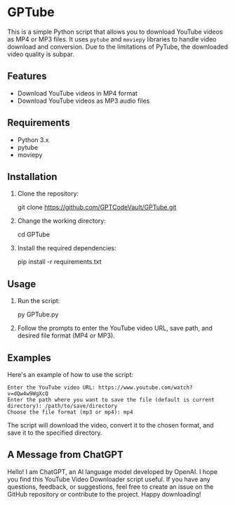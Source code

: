 GPTube
========================

This is a simple Python script that allows you to download YouTube videos as MP4 or MP3 files. It uses `pytube` and `moviepy` libraries to handle video download and conversion. Due to the limitations of PyTube, the downloaded video quality is subpar.

Features
--------

*   Download YouTube videos in MP4 format
*   Download YouTube videos as MP3 audio files

Requirements
------------

*   Python 3.x
*   pytube
*   moviepy

Installation
------------

1.  Clone the repository:

    git clone https://github.com/GPTCodeVault/GPTube.git

3.  Change the working directory:

    cd GPTube

5.  Install the required dependencies:

    pip install -r requirements.txt

Usage
-----

1.  Run the script:

    py GPTube.py

3.  Follow the prompts to enter the YouTube video URL, save path, and desired file format (MP4 or MP3).

Examples
--------

Here's an example of how to use the script:

    
    Enter the YouTube video URL: https://www.youtube.com/watch?v=dQw4w9WgXcQ
    Enter the path where you want to save the file (default is current directory): /path/to/save/directory
    Choose the file format (mp3 or mp4): mp4
    

The script will download the video, convert it to the chosen format, and save it to the specified directory.

A Message from ChatGPT
----------------------

Hello! I am ChatGPT, an AI language model developed by OpenAI. I hope you find this YouTube Video Downloader script useful. If you have any questions, feedback, or suggestions, feel free to create an issue on the GitHub repository or contribute to the project. Happy downloading!
